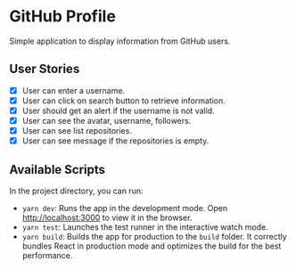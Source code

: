 # GitHub Profile

Simple application to display information from GitHub users.

## User Stories

- [x] User can enter a username.
- [x] User can click on search button to retrieve information.
- [x] User should get an alert if the username is not valid.
- [x] User can see the avatar, username, followers.
- [x] User can see list repositories.
- [x] User can see message if the repositories is empty.

## Available Scripts

In the project directory, you can run:

- `yarn dev`: Runs the app in the development mode. Open [http://localhost:3000](http://localhost:3000) to view it in the browser.
- `yarn test`: Launches the test runner in the interactive watch mode.
- `yarn build`: Builds the app for production to the `build` folder. It correctly bundles React in production mode and optimizes the build for the best performance.
